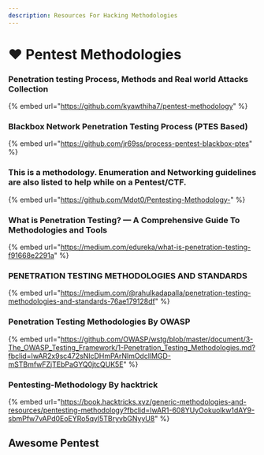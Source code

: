 ```yaml
---
description: Resources For Hacking Methodologies
---
```


# ❤ Pentest Methodologies

### Penetration testing Process, Methods and Real world Attacks Collection

{% embed url="https://github.com/kyawthiha7/pentest-methodology" %}

### Blackbox Network Penetration Testing Process (PTES Based)

{% embed url="https://github.com/jr69ss/process-pentest-blackbox-ptes" %}

### This is a methodology. Enumeration and Networking guidelines are also listed to help while on a Pentest/CTF.

{% embed url="https://github.com/Mdot0/Pentesting-Methodology-" %}

### What is Penetration Testing? — A Comprehensive Guide To Methodologies and Tools

{% embed url="https://medium.com/edureka/what-is-penetration-testing-f91668e2291a" %}

### PENETRATION TESTING METHODOLOGIES AND STANDARDS

{% embed url="https://medium.com/@rahulkadapalla/penetration-testing-methodologies-and-standards-76ae179128df" %}

### Penetration Testing Methodologies By OWASP

{% embed url="https://github.com/OWASP/wstg/blob/master/document/3-The_OWASP_Testing_Framework/1-Penetration_Testing_Methodologies.md?fbclid=IwAR2x9sc472sNlcDHmPArNlmOdcllMGD-mSTBmfwFZjTEbPaGYQ0jtcQUK5E" %}

### Pentesting-Methodology By hacktrick

{% embed url="https://book.hacktricks.xyz/generic-methodologies-and-resources/pentesting-methodology?fbclid=IwAR1-608YUyOokuolkw1dAY9-sbmPfw7vAPd0EoEYRo5qyl5TBryvbGNyyU8" %}

## Awesome Pentest&#x20;

